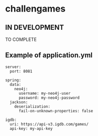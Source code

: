 # challengames

## IN DEVELOPMENT

TO COMPLETE

## Example of application.yml
```
server:
  port: 8081

spring:
  data:
    neo4j:
      username: my-neo4j-user
      password: my-neo4j-password
  jackson:
    deserialization:
      fail-on-unknown-properties: false

igdb:
  uri: https://api-v3.igdb.com/games/
  api-key: my-api-key
```
